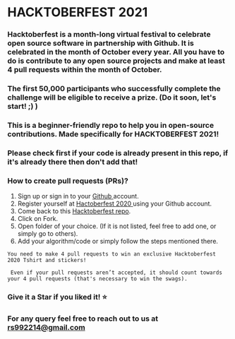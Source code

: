 # HACKTOBERFEST 2021

### Hacktoberfest is a month-long virtual festival to celebrate open source software in partnership with Github. It is celebrated in the month of October every year. All you have to do is contribute to any open source projects and make at least 4 pull requests within the month of October.

### The first 50,000 participants who successfully complete the challenge will be eligible to receive a prize. (Do it soon, let's start! ;) )

### This is a beginner-friendly repo to help you in open-source contributions. Made specifically for HACKTOBERFEST 2021!

### Please check first if your code is already present in this repo, if it's already there then don't add that!

### How to create pull requests (PRs)?
  1. Sign up or sign in to your <a href="https://github.com/"> Github </a> account.
  2. Register yourself at <a href="https://hacktoberfest.digitalocean.com/"> Hactoberfest 2020 </a> using your Github account.
  3. Come back to this <a href="https://github.com/Cullyege/Hacktoberfest2020"> Hacktoberfest repo</a>.
  4. Click on Fork.
  4. Open folder of your choice. (If it is not listed, feel free to add one, or simply go to others).
  5. Add your algorithm/code or simply follow the steps mentioned there.
  

` You need to make 4 pull requests to win an exclusive Hacktoberfest 2020 Tshirt and stickers! `

` Even if your pull requests aren’t accepted, it should count towards your 4 pull requests (that's necessary to win the swags).`

### Give it a Star if you liked it! ⭐

### For any query feel free to reach out to us at rs992214@gmail.com
